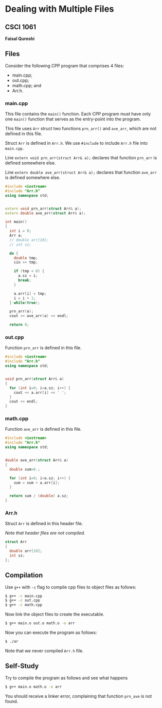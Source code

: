 # Dealing with Multiple Files
## CSCI 1061

**Faisal Qureshi**

## Files


Consider the following CPP program that comprises 4 files:

- main.cpp;
- out.cpp;
- math.cpp; and
- Arr.h.

### main.cpp

This file contains the `main()` function.  Each CPP program must have only one `main()` function that serves as the entry-point into the program.

This file uses `Arr` struct two functions `prn_arr()` and `ave_arr`, which are not defined in this file.

Struct `Arr` is defined in `Arr.h`.  We use `#include` to include `Arr.h` file into `main.cpp`.

Line `extern void prn_arr(struct Arr& a);` declares that function `prn_arr` is defined somewhere else.  

Line `extern double ave_arr(struct Arr& a);` declares that function `ave_arr` is defined somewhere else.  

~~~cpp
#include <iostream>
#include "Arr.h"
using namespace std;


extern void prn_arr(struct Arr& a); 
extern double ave_arr(struct Arr& a);

int main()
{
  int i = 0;
  Arr a;
  // double arr[10];
  // int sz;

  do {
    double tmp;
    cin >> tmp;

    if (tmp < 0) {
      a.sz = i;
      break;
    }

    a.arr[i] = tmp;
    i = i + 1;
  } while(true);

  prn_arr(a);
  cout << ave_arr(a) << endl;

  return 0;
~~~
  
### out.cpp
  
Function `prn_arr` is defined in this file. 
  
~~~cpp
#include <iostream>
#include "Arr.h"
using namespace std;


void prn_arr(struct Arr& a)
{
  for (int i=0; i<a.sz; i++) {
    cout << a.arr[i] << ' ';
  }
  cout << endl;
}
~~~  

### math.cpp

Function `ave_arr` is defined in this file.

~~~cpp
#include <iostream>
#include "Arr.h"
using namespace std;


double ave_arr(struct Arr& a)
{
  double sum=0.;

  for (int i=0; i<a.sz; i++) {
    sum = sum + a.arr[i];
  }

  return sum / (double) a.sz;
}
~~~

### Arr.h

Struct `Arr` is defined in this header file.

_Note that header files are not compiled._

~~~cpp
struct Arr
{
  double arr[10];
  int sz;
};
~~~

## Compilation

Use `g++` with `-c` flag to compile cpp files to object files as follows:

~~~bash
$ g++ -c main.cpp
$ g++ -c out.cpp
$ g++ -c math.cpp
~~~

Now link the object files to create the executable.

~~~bash
$ g++ main.o out.o math.o -o arr
~~~

Now you can execute the program as follows:

~~~bash
$ ./ar 
~~~

Note that we never compiled `Arr.h` file. 

## Self-Study

Try to compile the program as follows and see what happens

~~~bash
$ g++ main.o math.o -o arr
~~~

You should receive a linker error, complaining that function `prn_ave` is not found.

